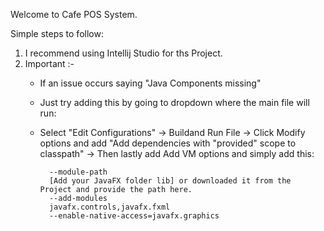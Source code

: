 Welcome to Cafe POS System.

Simple steps to follow:

  1. I recommend using Intellij Studio for ths Project.
  2. Important :-
     - If an issue occurs saying "Java Components missing"
     - Just try adding this by going to dropdown where the main file will run:
          
     - Select "Edit Configurations" -> Buildand Run File -> Click Modify options and add "Add dependencies with "provided" scope to classpath" ->
       Then lastly add Add VM options and simply add this:
    
       ``` 
         --module-path
         [Add your JavaFX folder lib] or downloaded it from the Project and provide the path here.
         --add-modules
         javafx.controls,javafx.fxml
         --enable-native-access=javafx.graphics
       ```
